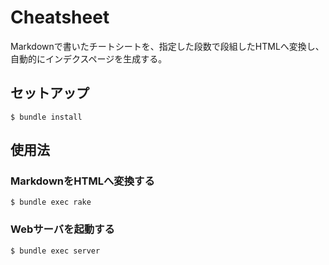 # Cheatsheet

Markdownで書いたチートシートを、指定した段数で段組したHTMLへ変換し、自動的にインデクスページを生成する。

## セットアップ

```
$ bundle install
```

## 使用法

### MarkdownをHTMLへ変換する 

```
$ bundle exec rake
```

### Webサーバを起動する

```
$ bundle exec server
```


